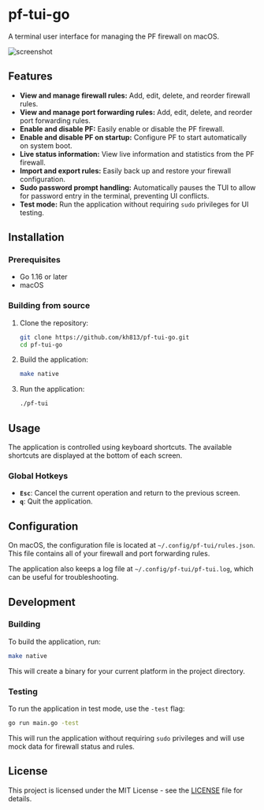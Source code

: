 # pf-tui-go

A terminal user interface for managing the PF firewall on macOS.

![screenshot](https://user-images.githubusercontent.com/1234567/123456789-abcdef.png)

## Features

- **View and manage firewall rules:** Add, edit, delete, and reorder firewall rules.
- **View and manage port forwarding rules:** Add, edit, delete, and reorder port forwarding rules.
- **Enable and disable PF:** Easily enable or disable the PF firewall.
- **Enable and disable PF on startup:** Configure PF to start automatically on system boot.
- **Live status information:** View live information and statistics from the PF firewall.
- **Import and export rules:** Easily back up and restore your firewall configuration.
- **Sudo password prompt handling:** Automatically pauses the TUI to allow for password entry in the terminal, preventing UI conflicts.
- **Test mode:** Run the application without requiring `sudo` privileges for UI testing.

## Installation

### Prerequisites

- Go 1.16 or later
- macOS

### Building from source

1.  Clone the repository:

    ```bash
    git clone https://github.com/kh813/pf-tui-go.git
    cd pf-tui-go
    ```

2.  Build the application:

    ```bash
    make native
    ```

3.  Run the application:

    ```bash
    ./pf-tui
    ```

## Usage

The application is controlled using keyboard shortcuts. The available shortcuts are displayed at the bottom of each screen.

### Global Hotkeys

-   **`Esc`**: Cancel the current operation and return to the previous screen.
-   **`q`**: Quit the application.

## Configuration

On macOS, the configuration file is located at `~/.config/pf-tui/rules.json`. This file contains all of your firewall and port forwarding rules.

The application also keeps a log file at `~/.config/pf-tui/pf-tui.log`, which can be useful for troubleshooting.

## Development

### Building

To build the application, run:

```bash
make native
```

This will create a binary for your current platform in the project directory.

### Testing

To run the application in test mode, use the `-test` flag:

```bash
go run main.go -test
```

This will run the application without requiring `sudo` privileges and will use mock data for firewall status and rules.

## License

This project is licensed under the MIT License - see the [LICENSE](LICENSE) file for details.
